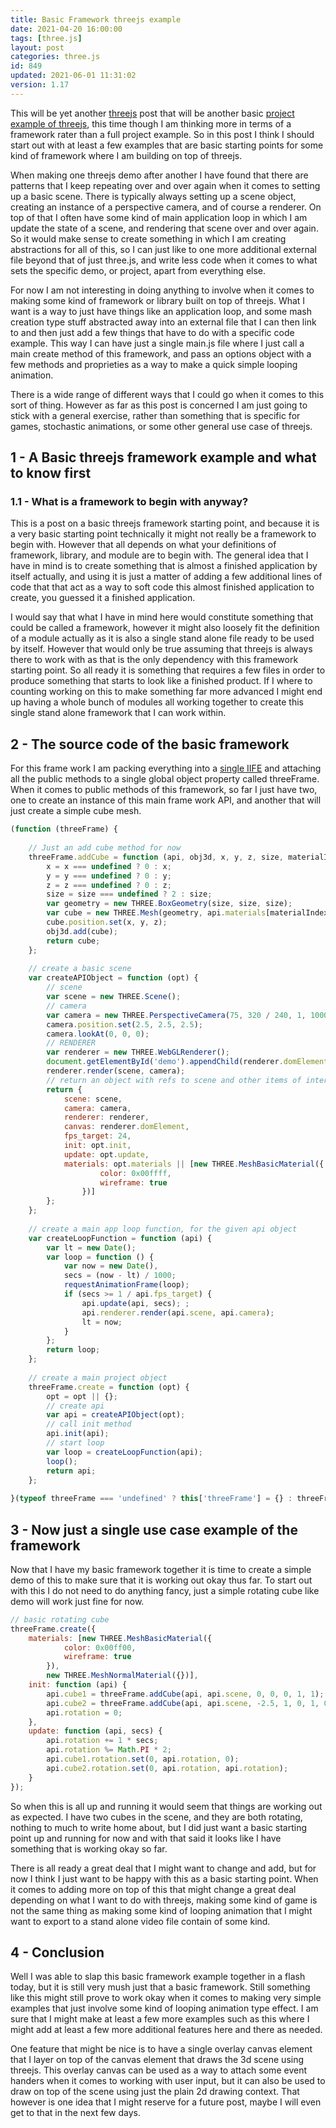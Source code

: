 ```yaml
---
title: Basic Framework threejs example
date: 2021-04-20 16:00:00
tags: [three.js]
layout: post
categories: three.js
id: 849
updated: 2021-06-01 11:31:02
version: 1.17
---
```


This will be yet another [threejs](https://threejs.org/) post that will be another basic [project example of threejs](/2021/02/19/threejs-examples/), this time though I am thinking more in terms of a framework rater than a full project example. So in this post I think I should start out with at least a few examples that are basic starting points for some kind of framework where I am building on top of threejs.

When making one threejs demo after another I have found that there are patterns that I keep repeating over and over again when it comes to setting up a basic scene. There is typically always setting up a scene object, creating an instance of a perspective camera, and of course a renderer. On top of that I often have some kind of main application loop in which I am update the state of a scene, and rendering that scene over and over again. So it would make sense to create something in which I am creating abstractions for all of this, so I can just like to one more additional external file beyond that of just three.js, and write less code when it comes to what sets the specific demo, or project, apart from everything else.

For now I am not interesting in doing anything to involve when it comes to making some kind of framework or library built on top of threejs. What I want is a way to just have things like an application loop, and some mash creation type stuff abstracted away into an external file that I can then link to and then just add a few things that have to do with a specific code example. This way I can have just a single main.js file where I just call a main create method of this framework, and pass an options object with a few methods and proprieties as a way to make a quick simple looping animation.

There is a wide range of different ways that I could go when it comes to this sort of thing. However as far as this post is concerned I am just going to stick with a general exercise, rather than something that is specific for games, stochastic animations, or some other general use case of threejs.

<!-- more -->

## 1 - A Basic threejs framework example and what to know first

### 1.1 - What is a framework to begin with anyway?

This is a post on a basic threejs framework starting point, and because it is a very basic starting point technically it might not really be a framework to begin with. However that all depends on what your definitions of framework, library, and module are to begin with. The general idea that I have in mind is to create something that is almost a finished application by itself actually, and using it is just a matter of adding a few additional lines of code that that act as a way to soft code this almost finished application to create, you guessed it a finished application. 

I would say that what I have in mind here would constitute something that could be called a framework, however it might also loosely fit the definition of a module actually as it is also a single stand alone file ready to be used by itself. However that would only be true assuming that threejs is always there to work with as that is the only dependency with this framework starting point. So all ready it is something that requires a few files in order to produce something that starts to look like a finished product. If I where to counting working on this to make something far more advanced I might end up having a whole bunch of modules all working together to create this single stand alone framework that I can work within.

## 2 - The source code of the basic framework

For this frame work I am packing everything into a [single IIFE](/2020/02/04/js-iife/) and attaching all the public methods to a single global object property called threeFrame. When it comes to public methods of this framework, so far I just have two, one to create an instance of this main frame work API, and another that will just create a simple cube mesh.

```js
(function (threeFrame) {
 
    // Just an add cube method for now
    threeFrame.addCube = function (api, obj3d, x, y, z, size, materialIndex) {
        x = x === undefined ? 0 : x;
        y = y === undefined ? 0 : y;
        z = z === undefined ? 0 : z;
        size = size === undefined ? 2 : size;
        var geometry = new THREE.BoxGeometry(size, size, size);
        var cube = new THREE.Mesh(geometry, api.materials[materialIndex || 0]);
        cube.position.set(x, y, z);
        obj3d.add(cube);
        return cube;
    };
 
    // create a basic scene
    var createAPIObject = function (opt) {
        // scene
        var scene = new THREE.Scene();
        // camera
        var camera = new THREE.PerspectiveCamera(75, 320 / 240, 1, 1000);
        camera.position.set(2.5, 2.5, 2.5);
        camera.lookAt(0, 0, 0);
        // RENDERER
        var renderer = new THREE.WebGLRenderer();
        document.getElementById('demo').appendChild(renderer.domElement);
        renderer.render(scene, camera);
        // return an object with refs to scene and other items of interest
        return {
            scene: scene,
            camera: camera,
            renderer: renderer,
            canvas: renderer.domElement,
            fps_target: 24,
            init: opt.init,
            update: opt.update,
            materials: opt.materials || [new THREE.MeshBasicMaterial({
                    color: 0x00ffff,
                    wireframe: true
                })]
        };
    };
 
    // create a main app loop function, for the given api object
    var createLoopFunction = function (api) {
        var lt = new Date();
        var loop = function () {
            var now = new Date(),
            secs = (now - lt) / 1000;
            requestAnimationFrame(loop);
            if (secs >= 1 / api.fps_target) {
                api.update(api, secs); ;
                api.renderer.render(api.scene, api.camera);
                lt = now;
            }
        };
        return loop;
    };
 
    // create a main project object
    threeFrame.create = function (opt) {
        opt = opt || {};
        // create api
        var api = createAPIObject(opt);
        // call init method
        api.init(api);
        // start loop
        var loop = createLoopFunction(api);
        loop();
        return api;
    };
 
}(typeof threeFrame === 'undefined' ? this['threeFrame'] = {} : threeFrame));
```

## 3 - Now just a single use case example of the framework

Now that I have my basic framework together it is time to create a simple demo of this to make sure that it is working out okay thus far. To start out with this I do not need to do anything fancy, just a simple rotating cube like demo will work just fine for now.

```js
// basic rotating cube
threeFrame.create({
    materials: [new THREE.MeshBasicMaterial({
            color: 0x00ff00,
            wireframe: true
        }),
        new THREE.MeshNormalMaterial({})],
    init: function (api) {
        api.cube1 = threeFrame.addCube(api, api.scene, 0, 0, 0, 1, 1);
        api.cube2 = threeFrame.addCube(api, api.scene, -2.5, 1, 0, 1, 0);
        api.rotation = 0;
    },
    update: function (api, secs) {
        api.rotation += 1 * secs;
        api.rotation %= Math.PI * 2;
        api.cube1.rotation.set(0, api.rotation, 0);
        api.cube2.rotation.set(0, api.rotation, api.rotation);
    }
});
```

So when this is all up and running it would seem that things are working out as expected. I have two cubes in the scene, and they are both rotating, nothing to much to write home about, but I did just want a basic starting point up and running for now and with that said it looks like I have something that is working okay so far.

There is all ready a great deal that I might want to change and add, but for now I think I just want to be happy with this as a basic starting point. When it comes to adding more on top of this that might change a great deal depending on what I want to do with threejs, making some kind of game is not the same thing as making some kind of looping animation that I might want to export to a stand alone video file contain of some kind.

## 4 - Conclusion

Well I was able to slap this basic framework example together in a flash today, but it is still very mush just that a basic framework. Still something like this might still prove to work okay when it comes to making very simple examples that just involve some kind of looping animation type effect. I am sure that I might make at least a few more examples such as this where I might add at least a few more additional features here and there as needed.

One feature that might be nice is to have a single overlay canvas element that I layer on top of the canvas element that draws the 3d scene using threejs. This overlay canvas can be used as a way to attach some event handers when it comes to working with user input, but it can also be used to draw on top of the scene using just the plain 2d drawing context. That however is one idea that I might reserve for a future post, maybe I will even get to that in the next few days.